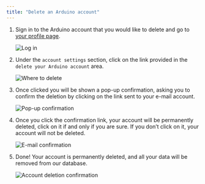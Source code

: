 ```yaml
---
title: "Delete an Arduino account"
---
```


1. Sign in to the Arduino account that you would like to delete and go to [your profile page](id.arduino.cc).

   ![Log in](img/arduino-account-sign-in.png)

2. Under the `account settings` section, click on the link provided in the `delete your Arduino account` area.

   ![Where to delete](img/accountDelete2.png)

3. Once clicked you will be shown a pop-up confirmation, asking you to confirm the deletion by clicking on the link sent to your e-mail account.

   ![Pop-up confirmation](img/accountDelete3.png)

4. Once you click the confirmation link, your account will be permanently deleted, click on it if and only if you are sure.
If you don’t click on it, your account will not be deleted.

   ![E-mail confirmation](img/accountDelete4.png)

5. Done! Your account is permanently deleted, and all your data will be removed from our database.

   ![Account deletion confirmation](img/accountDelete5.png)
